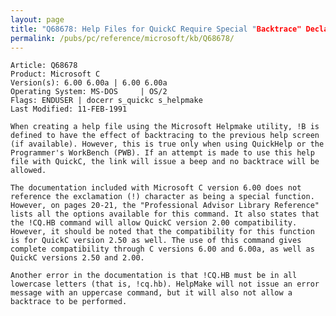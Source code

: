 ```yaml
---
layout: page
title: "Q68678: Help Files for QuickC Require Special "Backtrace" Declaration"
permalink: /pubs/pc/reference/microsoft/kb/Q68678/
---
```


	Article: Q68678
	Product: Microsoft C
	Version(s): 6.00 6.00a | 6.00 6.00a
	Operating System: MS-DOS     | OS/2
	Flags: ENDUSER | docerr s_quickc s_helpmake
	Last Modified: 11-FEB-1991
	
	When creating a help file using the Microsoft Helpmake utility, !B is
	defined to have the effect of backtracing to the previous help screen
	(if available). However, this is true only when using QuickHelp or the
	Programmer's WorkBench (PWB). If an attempt is made to use this help
	file with QuickC, the link will issue a beep and no backtrace will be
	allowed.
	
	The documentation included with Microsoft C version 6.00 does not
	reference the exclamation (!) character as being a special function.
	However, on pages 20-21, the "Professional Advisor Library Reference"
	lists all the options available for this command. It also states that
	the !CQ.HB command will allow QuickC version 2.00 compatibility.
	However, it should be noted that the compatibility for this function
	is for QuickC version 2.50 as well. The use of this command gives
	complete compatibility through C versions 6.00 and 6.00a, as well as
	QuickC versions 2.50 and 2.00.
	
	Another error in the documentation is that !CQ.HB must be in all
	lowercase letters (that is, !cq.hb). HelpMake will not issue an error
	message with an uppercase command, but it will also not allow a
	backtrace to be performed.
